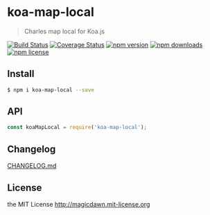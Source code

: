 # koa-map-local
> Charles map local for Koa.js

[![Build Status](https://img.shields.io/travis/magicdawn/koa-map-local.svg?style=flat-square)](https://travis-ci.org/magicdawn/koa-map-local)
[![Coverage Status](https://img.shields.io/codecov/c/github/magicdawn/koa-map-local.svg?style=flat-square)](https://codecov.io/gh/magicdawn/koa-map-local)
[![npm version](https://img.shields.io/npm/v/koa-map-local.svg?style=flat-square)](https://www.npmjs.com/package/koa-map-local)
[![npm downloads](https://img.shields.io/npm/dm/koa-map-local.svg?style=flat-square)](https://www.npmjs.com/package/koa-map-local)
[![npm license](https://img.shields.io/npm/l/koa-map-local.svg?style=flat-square)](http://magicdawn.mit-license.org)

## Install
```sh
$ npm i koa-map-local --save
```

## API
```js
const koaMapLocal = require('koa-map-local');
```

## Changelog
[CHANGELOG.md](CHANGELOG.md)

## License
the MIT License http://magicdawn.mit-license.org